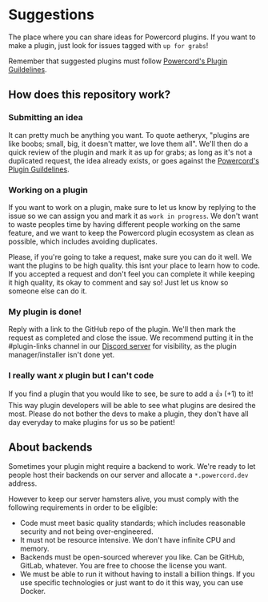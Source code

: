 # Suggestions

The place where you can share ideas for Powercord plugins. If you want to make a plugin, just look for issues tagged with `up for grabs`!

Remember that suggested plugins must follow [Powercord's Plugin Guildelines](https://github.com/powercord-community/guidelines).

## How does this repository work?

### Submitting an idea
It can pretty much be anything you want. To quote aetheryx, "plugins are like boobs; small, big, it doesn't matter, we love them all". We'll then do a quick review of the plugin and mark it as up for grabs; as long as it's not a duplicated request, the idea already exists, or goes against the [Powercord's Plugin Guildelines](https://github.com/powercord-community/guidelines).

### Working on a plugin
If you want to work on a plugin, make sure to let us know by replying to the issue so we can assign you and mark it as ``work in progress``. We don't want to waste peoples time by having different people working on the same feature, and we want to keep the Powercord plugin ecosystem as clean as possible, which includes avoiding duplicates.

Please, if you're going to take a request, make sure you can do it well. We want the plugins to be high quality. this isnt your place to learn how to code. If you accepted a request and don't feel you can complete it while keeping it high quality, its okay to comment and say so! Just let us know so someone else can do it.

### My plugin is done!
Reply with a link to the GitHub repo of the plugin. We'll then mark the request as completed and <!-- allocate a repository in the community org for you, and once it's live there --> close the issue. <!-- We'll also make it show up in the plugin manager, so everyone will be able to install it! Sweet isn't it? --> We recommend putting it in the #plugin-links channel in our [Discord server](https://discord.gg/4DwWFRP) for visibility, as the plugin manager/installer isn't done yet.

### I really want *x* plugin but I can't code
If you find a plugin that you would like to see, be sure to add a :+1: (+1) to it! This way plugin developers will be able to see what plugins are desired the most. Please do not bother the devs to make a plugin, they don't have all day everyday to make plugins for us so be patient!

## About backends

Sometimes your plugin might require a backend to work. We're ready to let people host their backends on our server and allocate a `*.powercord.dev` address.

However to keep our server hamsters alive, you must comply with the following requirements in order to be eligible:

 - Code must meet basic quality standards; which includes reasonable security and not being over-engineered.
 - It must not be resource intensive. We don't have infinite CPU and memory.
 - Backends must be open-sourced wherever you like. Can be GitHub, GitLab, whatever. You are free to choose the license you want.
 - We must be able to run it without having to install a billion things. If you use specific technologies or just want to do it this way, you can use Docker.
